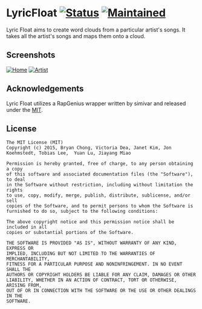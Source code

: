 LyricFloat [![Status](https://rawgit.com/bryan/bryan.github.io/master/images/inactive.svg)](#) [![Maintained](https://rawgit.com/bryan/bryan.github.io/master/images/maintained-no.svg)](#)
=======

Lyric Float aims to create word clouds from a particular artist's songs. It takes all the artist's songs and maps them onto a cloud.

## Screenshots
[![Home](https://github.com/bryan/lyricfloat/blob/master/assets/images/home.png?raw=true)](#)
[![Artist](https://github.com/bryan/lyricfloat/blob/master/assets/images/artist.png?raw=true)](#)

## Acknowledgements
Lyric Float utilizes a RapGenius wrapper written by simivar and released under the [MIT](https://github.com/bryan/lyricfloat/blob/master/RapGenius-PHP-master/LICENSE). 

## License
    The MIT License (MIT)
    Copyright (c) 2015, Bryan Chong, Victoria Dea, Janet Kim, Jon Koehmstedt, Tobias Lee,  Yuan Lu, Jiayang Miao

    Permission is hereby granted, free of charge, to any person obtaining a copy
    of this software and associated documentation files (the "Software"), to deal
    in the Software without restriction, including without limitation the rights
    to use, copy, modify, merge, publish, distribute, sublicense, and/or sell
    copies of the Software, and to permit persons to whom the Software is
    furnished to do so, subject to the following conditions:

    The above copyright notice and this permission notice shall be included in all
    copies or substantial portions of the Software.
    
    THE SOFTWARE IS PROVIDED "AS IS", WITHOUT WARRANTY OF ANY KIND, EXPRESS OR
    IMPLIED, INCLUDING BUT NOT LIMITED TO THE WARRANTIES OF MERCHANTABILITY,
    FITNESS FOR A PARTICULAR PURPOSE AND NONINFRINGEMENT. IN NO EVENT SHALL THE
    AUTHORS OR COPYRIGHT HOLDERS BE LIABLE FOR ANY CLAIM, DAMAGES OR OTHER
    LIABILITY, WHETHER IN AN ACTION OF CONTRACT, TORT OR OTHERWISE, ARISING FROM,
    OUT OF OR IN CONNECTION WITH THE SOFTWARE OR THE USE OR OTHER DEALINGS IN THE
    SOFTWARE.
